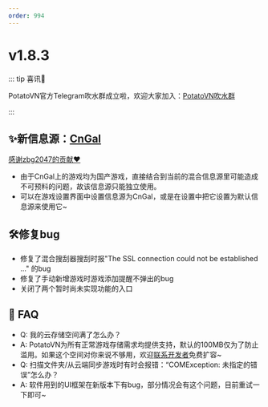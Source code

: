 ```yaml
---
order: 994
---
```

# v1.8.3

::: tip 喜讯🎉

PotatoVN官方Telegram吹水群成立啦，欢迎大家加入：[PotatoVN吹水群](https://t.me/potato_vn)

:::

## ✨新信息源：[CnGal](https://www.cngal.org/)

[感谢zbg2047的贡献❤️](https://github.com/zbg2047)

* 由于CnGal上的游戏均为国产游戏，直接结合到当前的混合信息源里可能造成不可预料的问题，故该信息源只能独立使用。
* 可以在游戏设置界面中设置信息源为CnGal，或是在设置中把它设置为默认信息源来使用它~

## 🛠️修复bug

* 修复了混合搜刮器搜刮时报"The SSL connection could not be established ..." 的bug
* 修复了手动新增游戏时游戏添加提醒不弹出的bug
* 关闭了两个暂时尚未实现功能的入口

## 🎏 FAQ
* Q: 我的云存储空间满了怎么办？ 
* A: PotatoVN为所有正常游戏存储需求均提供支持，默认的100MB仅为了防止滥用。如果这个空间对你来说不够用，欢迎[联系开发者](https://potatovn.net/usage/how-to-use/sync-games.html)免费扩容~ 
* Q: 扫描文件夹/从云端同步游戏时有时会报错：“COMException: 未指定的错误”怎么办？
* A: 软件用到的UI框架在新版本下有bug，部分情况会有这个问题，目前重试一下即可~